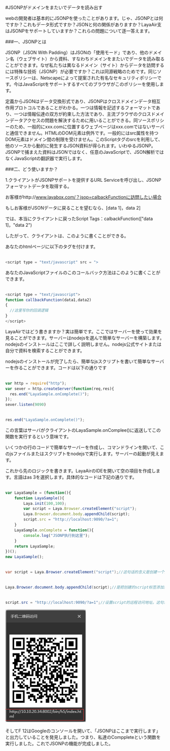 #JSONPがドメインをまたいでデータを読み出す

webの開発者は基本的にJSONPを使ったことがあります。じゃ、JSONPとは何ですか？これもデータ形式ですか？JSONと何の関係がありますか？LayaAir支はJSONPをサポートしていますか？これらの問題について逐一答えます。



###一、JSONPとは

JSONP（JSON With Padding）はJSONの「使用モード」であり、他のドメイン名（ウェブサイト）から資料、すなわちドメインをまたいでデータを読み取ることができます。なぜ私たちは異なるドメイン（サイト）からデータを訪問するには特殊な技術（JSONP）が必要ですか？これは同源戦略のためです。同じソースポリシーは、Netscapeによって提案された有名なセキュリティポリシーです。今はJavaScriptをサポートするすべてのブラウザがこのポリシーを使用します。

定義からJSONはデータ交換形式であり、JSONPはクロスドメインデータ相互作用プロトコルであることがわかる。一つは情報を記述するフォーマットであり、一つは情報伝達の双方が約束した方法であり、主流ブラウザのクロスドメインデータアクセスの問題を解決するために用いることができる。同ソースポリシーのため、一般的にxxx.comに位置するウェブページはxxx.comではないサーバと通信できません。HTMLのDOM元素は例外です。一般的にはsrc属性を持つDOM元素はドメイン間の制限を受けません。このScriptタグのsrcを利用して、他のソースから動的に発生するJSON資料が得られます。いわゆるJSONP。JSONPで捕まえた資料はJSONではなく、任意のJavaScriptで、JSON解析ではなくJavaScriptの翻訳器で実行します。



###二、どう使いますか？

1.クライアントがJSONPサポートを提供するURL Serviceを呼び出し、JSONPフォーマットデータを取得する。

お客様がhttp://www.layabox.com/？jsop=calbackFunctionに訪問したい場合

もしお客様がJSONデータに戻ることを望むなら、[data 1]，data 2]

では、本当にクライアントに戻ったScript Tags：calbackFunction(["data 1]，"data 2")

したがって、クライアントは、このように書くことができる。

あなたのhtmlページに以下のタグを付けます。


```javascript

<script type = "text/javascript" src = ">
```


あなたのJavaScriptファイルのこのコールバック方法はこのように書くことができます。


```javascript

<script type = "text/javascript">
function callbackFunction(data1,data2)
{
  //这里写你的回调逻辑
}
</script>
```


LayaAirではどう書きますか？実は簡単です。ここではサーバーを使って効果を見ることができます。サーバーはnodejsを選んで簡単なサーバーを構築します。nodejsのインストールはここで詳しく説明しません。nodejs公式サイトまたは自分で資料を検索することができます。

nodejsのインストールが完了したら、簡単なjsスクリプトを書いて簡単なサーバーを作ることができます。コードは以下の通りです


```javascript

var http = require("http");
var sever = http.createServer(function(req,res){
  res.end("LayaSample.onComplete()");
});
sever.listen(9090)
```



```javascript

res.end("LayaSample.onComplete()");
```


この言葉はサーバがクライアントのLayaSample.onComplee()に返送してこの関数を実行するという意味です。

いくつかの行のコードで簡単なサーバーを作成し、コマンドラインを開いて、このjsファイルまたはスクリプトをnodejsで実行します。サーバーの起動が見えます。



これから先のロジックを書きます。LayaAirのIDEを開いて空の項目を作成します。言語はas 3を選択します。具体的なコードは下記の通りです。


```javascript

var LayaSample = (function(){
    function LayaSample(){
        Laya.init(100,100);
        var script = Laya.Browser.createElement("script");
        Laya.Browser.document.body.appendChild(script);
        script.src = "http://localhost:9090/?a=1";
    }
    LayaSample.onComplete = function(){
        console.log("JSONP执行到这里");
    }
    return LayaSample;
})();
new LayaSample();
```



```java

var script = Laya.Browser.createElement("script");//这句话的含义是创建一个脚本的标签，原生的所有dom元素都可以通过这个方法创建。
```



```java

Laya.Browser.document.body.appendChild(script);//是把创建的script标签添加到body上。
```



```java

script.src = "http://localhost:9090/?a=1";//设置script的远程访问地址。这句话就可以请求到我们刚才创建的那个服务器。用谷歌打开LayaAirIDE生成的二维码地址。
```


![1](img/1.png)<br/>

そしてF 12はGoogleのコンソールを開いて、「JSONPはここまで実行します」と出力していることを発見しました。つまり、私達のComppleteという関数を実行しました。これでJSONPの機能が完成しました。